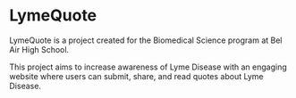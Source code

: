 # LymeQuote
LymeQuote is a project created for the Biomedical Science program at Bel Air High School.

This project aims to increase awareness of Lyme Disease with an engaging website where users can submit, share, and read quotes about Lyme Disease.